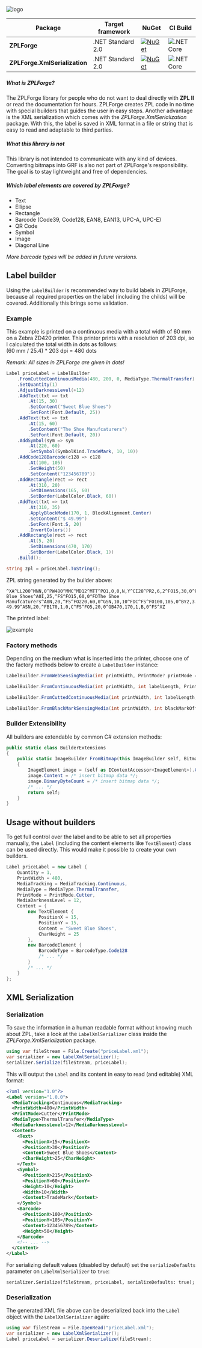 ![logo](assets/logo.jpg)

| Package                       | Target framework  | NuGet                                                                                                                                   | CI Build                                                                                    |
| ----------------------------- | ----------------- | --------------------------------------------------------------------------------------------------------------------------------------- | ---------------------------------------------------------------------------------------------------- |
| **ZPLForge**                  | .NET Standard 2.0 | [![NuGet](https://img.shields.io/nuget/v/ZPLForge.svg)](https://www.nuget.org/packages/ZPLForge/)                                       | ![.NET Core](https://github.com/chrishanzlik/ZPLForge/workflows/.NET%20Core/badge.svg?branch=master) |
| **ZPLForge.XmlSerialization** | .NET Standard 2.0 | [![NuGet](https://img.shields.io/nuget/v/ZPLForge.XmlSerialization.svg)](https://www.nuget.org/packages/ZPLForge.XmlSerialization/)     | ![.NET Core](https://github.com/chrishanzlik/ZPLForge/workflows/.NET%20Core/badge.svg?branch=master) |


##### What is ZPLForge?

The ZPLForge library for people who do not want to deal directly with **ZPL II** or read the
documentation for hours. ZPLForge creates ZPL code in no time with special builders that
guides the user in easy steps.
Another advantage is the XML serialization which comes with the
*ZPLForge.XmlSerialization* package. With this, the label is saved in XML format
in a file or string that is easy to read and adaptable to third parties.

##### What this library is not

This library is not intended to communicate with any kind of devices. Converting bitmaps into GRF 
is also not part of ZPLForge's responsibility. The goal is to stay lightweight and free of 
dependencies.

##### Which label elements are covered by ZPLForge?
- Text
- Ellipse
- Rectangle
- Barcode (Code39, Code128, EAN8, EAN13, UPC-A, UPC-E)
- QR Code
- Symbol
- Image
- Diagonal Line

*More barcode types will be added in future versions.*

## Label builder
Using the `LabelBuilder` is recommended way to build labels in ZPLForge, because all required properties 
on the label (including the childs) will be covered. Additionally this brings some validation.

### Example
This example is printed on a continuous media with a total width of 60 mm on a Zebra ZD420
printer. This printer prints with a resolution of 203 dpi, so I calculated the total width in dots as
follows:   
(60 mm / 25.4) * 203 dpi = 480 dots   

*Remark: All sizes in ZPLForge are given in dots!*

``` csharp
Label priceLabel = LabelBuilder
    .FromCuttedContinuousMedia(480, 200, 0, MediaType.ThermalTransfer)
    .SetQuantity(1)
    .AdjustDarknessLevel(+12)
    .AddText(txt => txt
        .At(15, 30)
        .SetContent("Sweet Blue Shoes")
        .SetFont(Font.Default, 25))
    .AddText(txt => txt
        .At(15, 60)
        .SetContent("The Shoe Manufcaturers")
        .SetFont(Font.Default, 20))
    .AddSymbol(sym => sym
        .At(220, 60)
        .SetSymbol(SymbolKind.TradeMark, 10, 10))
    .AddCode128Barcode(c128 => c128
        .At(100, 105)
        .SetHeight(50)
        .SetContent("123456789"))
    .AddRectangle(rect => rect
        .At(310, 20)
        .SetDimensions(165, 60)
        .SetBorder(LabelColor.Black, 60))
    .AddText(txt => txt
        .At(310, 35)
        .ApplyBlockMode(170, 1, BlockAlignment.Center)
        .SetContent("$ 49.99")
        .SetFont(Font.S, 20)
        .InvertColors())
    .AddRectangle(rect => rect
        .At(5, 20)
        .SetDimensions(470, 170)
        .SetBorder(LabelColor.Black, 1))
    .Build();

string zpl = priceLabel.ToString();
```

ZPL string generated by the builder above:
``` zpl
^XA^LL200^MNN,0^PW480^MMC^MD12^MTT^PQ1,0,0,N,Y^CI28^PR2,6,2^FO15,30,0^FDSweet Blue Shoes^A0I,25,^FS^FO15,60,0^FDThe Shoe Manufcaturers^A0N,20,^FS^FO220,60,0^GSN,10,10^FDC^FS^FO100,105,0^BY2,3.0,10^BCN,50,Y,N,N^FD123456789^FS^FO310,20,0^GB165,60,60,B,0^FS^FO310,35,0^FR^FD$ 49.99^ASN,20,^FB170,1,0,C^FS^FO5,20,0^GB470,170,1,B,0^FS^XZ
```

The printed label:

![example](assets/example.jpg)

### Factory methods   

Depending on the medium what is inserted into the printer, choose one of the factory methods below to create a `LabelBuilder` instance:

``` csharp
LabelBuilder.FromWebSensingMedia(int printWidth, PrintMode? printMode = null, MediaType? mediaType = null);

LabelBuilder.FromContinuousMedia(int printWidth, int labelLength, PrintMode? printMode = null, MediaType? mediaType = null);

LabelBuilder.FromCuttedContinuousMedia(int printWidth, int labelLength, int groupCutCount = 0, MediaType? mediaType = null);

LabelBuilder.FromBlackMarkSensingMedia(int printWidth, int blackMarkOffset, PrintMode? printMode = null, MediaType? mediaType = null);
```   
   
### Builder Extensibility

All builders are extendable by common C# extension methods:

``` csharp
public static class BuilderExtensions
{
    public static ImageBuilder FromBitmap(this ImageBuilder self, Bitmap bitmap)
    {
        ImageElement image = (self as IContextAccessor<ImageElement>).Context;
        image.Content = /* insert bitmap data */;
        image.BinaryByteCount = /* insert bitmap data */;
        /* ... */		
        return self;
    }
}
```

## Usage without builders

To get full control over the label and to be able to set all properties manually, the
`Label` (including the content elements like `TextElement`) class can be used directly.
This would make it possible to create your own builders.

``` csharp
Label priceLabel = new Label {
    Quantity = 1,
    PrintWidth = 480,
    MediaTracking = MediaTracking.Continuous,
    MediaType = MediaType.ThermalTransfer,
    PrintMode = PrintMode.Cutter,
    MediaDarknessLevel = 12,
    Content = {
        new TextElement {
            PositionX = 15,
            PositionY = 15,
            Content = "Sweet Blue Shoes",
            CharHeight = 25
        },
        new BarcodeElement {
            BarcodeType = BarcodeType.Code128
            /* ... */
        }
        /* ... */
    }
};
```

## XML Serialization

### Serialization

To save the information in a human readable format without knowing much about ZPL, take a
look at the `LabelXmlSerializer` class inside the *ZPLForge.XmlSerialization*
package.

``` csharp
using var fileStream = File.Create("priceLabel.xml");
var serializer = new LabelXmlSerializer();
serializer.Serialize(fileStream, priceLabel);
```

This will output the `Label` and its content in easy to read (and editable) XML format:

``` xml
<?xml version="1.0"?>
<Label version="1.0.0">
  <MediaTracking>Continuous</MediaTracking>
  <PrintWidth>480</PrintWidth>
  <PrintMode>Cutter</PrintMode>
  <MediaType>ThermalTransfer</MediaType>
  <MediaDarknessLevel>12</MediaDarknessLevel>
  <Content>
    <Text>
      <PositionX>15</PositionX>
      <PositionY>30</PositionY>
      <Content>Sweet Blue Shoes</Content>
      <CharHeight>25</CharHeight>
    </Text>
    <Symbol>
      <PositionX>215</PositionX>
      <PositionY>60</PositionY>
      <Height>10</Height>
      <Width>10</Width>
      <Content>TradeMark</Content>
    </Symbol>
    <Barcode>
      <PositionX>100</PositionX>
      <PositionY>105</PositionY>
      <Content>123456789</Content>
      <Height>50</Height>
    </Barcode>
    <!-- ... -->
  </Content>
</Label>
```

For serializing default values (disabled by default) set the `serializeDefaults`
parameter on `LabelXmlSerializer` to `true`:

```
serializer.Serialize(fileStream, priceLabel, serializeDefaults: true);
```

### Deserialization

The generated XML file above can be deserialized back into the `Label` object
 with the `LabelXmlSerializer` again:

``` csharp
using var fileStream = File.OpenRead("priceLabel.xml");
var serializer = new LabelXmlSerializer();
Label priceLabel = serializer.Deserialize(fileStream);
```
